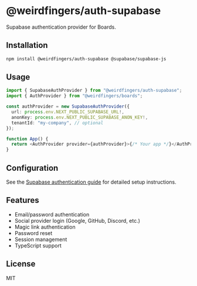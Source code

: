 # @weirdfingers/auth-supabase

Supabase authentication provider for Boards.

## Installation

```bash
npm install @weirdfingers/auth-supabase @supabase/supabase-js
```

## Usage

```typescript
import { SupabaseAuthProvider } from "@weirdfingers/auth-supabase";
import { AuthProvider } from "@weirdfingers/boards";

const authProvider = new SupabaseAuthProvider({
  url: process.env.NEXT_PUBLIC_SUPABASE_URL!,
  anonKey: process.env.NEXT_PUBLIC_SUPABASE_ANON_KEY!,
  tenantId: "my-company", // optional
});

function App() {
  return <AuthProvider provider={authProvider}>{/* Your app */}</AuthProvider>;
}
```

## Configuration

See the [Supabase authentication guide](https://docs.weirdfingers.dev/auth/providers/supabase) for detailed setup instructions.

## Features

- Email/password authentication
- Social provider login (Google, GitHub, Discord, etc.)
- Magic link authentication
- Password reset
- Session management
- TypeScript support

## License

MIT
